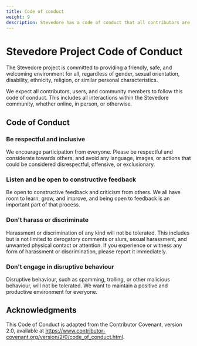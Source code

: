 ```yaml
---
title: Code of conduct
weight: 9
description: Stevedore has a code of conduct that all contributors are expected to follow
---
```


# Stevedore Project Code of Conduct

The Stevedore project is committed to providing a friendly, safe, and welcoming environment for all, regardless of gender, sexual orientation, disability, ethnicity, religion, or similar personal characteristics.

We expect all contributors, users, and community members to follow this code of conduct. This includes all interactions within the Stevedore community, whether online, in person, or otherwise.

## Code of Conduct

### Be respectful and inclusive

We encourage participation from everyone. Please be respectful and considerate towards others, and avoid any language, images, or actions that could be considered disrespectful, offensive, or exclusionary.

### Listen and be open to constructive feedback

Be open to constructive feedback and criticism from others. We all have room to learn, grow, and improve, and being open to feedback is an important part of that process.

### Don't harass or discriminate

Harassment or discrimination of any kind will not be tolerated. This includes but is not limited to derogatory comments or slurs, sexual harassment, and unwanted physical contact or attention. If you experience or witness any form of harassment or discrimination, please report it immediately.

### Don't engage in disruptive behaviour

Disruptive behaviour, such as spamming, trolling, or other malicious behaviour, will not be tolerated. We want to maintain a positive and productive environment for everyone.

## Acknowledgments

This Code of Conduct is adapted from the Contributor Covenant, version 2.0, available at https://www.contributor-covenant.org/version/2/0/code_of_conduct.html.